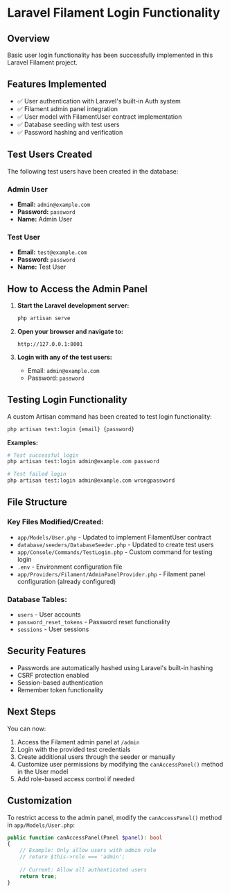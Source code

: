 # Laravel Filament Login Functionality

## Overview
Basic user login functionality has been successfully implemented in this Laravel Filament project.

## Features Implemented
- ✅ User authentication with Laravel's built-in Auth system
- ✅ Filament admin panel integration
- ✅ User model with FilamentUser contract implementation
- ✅ Database seeding with test users
- ✅ Password hashing and verification

## Test Users Created
The following test users have been created in the database:

### Admin User
- **Email:** `admin@example.com`
- **Password:** `password`
- **Name:** Admin User

### Test User
- **Email:** `test@example.com`
- **Password:** `password`
- **Name:** Test User

## How to Access the Admin Panel

1. **Start the Laravel development server:**
   ```bash
   php artisan serve
   ```

2. **Open your browser and navigate to:**
   ```
   http://127.0.0.1:8001
   ```

3. **Login with any of the test users:**
   - Email: `admin@example.com`
   - Password: `password`

## Testing Login Functionality

A custom Artisan command has been created to test login functionality:

```bash
php artisan test:login {email} {password}
```

**Examples:**
```bash
# Test successful login
php artisan test:login admin@example.com password

# Test failed login
php artisan test:login admin@example.com wrongpassword
```

## File Structure

### Key Files Modified/Created:
- `app/Models/User.php` - Updated to implement FilamentUser contract
- `database/seeders/DatabaseSeeder.php` - Updated to create test users
- `app/Console/Commands/TestLogin.php` - Custom command for testing login
- `.env` - Environment configuration file
- `app/Providers/Filament/AdminPanelProvider.php` - Filament panel configuration (already configured)

### Database Tables:
- `users` - User accounts
- `password_reset_tokens` - Password reset functionality
- `sessions` - User sessions

## Security Features
- Passwords are automatically hashed using Laravel's built-in hashing
- CSRF protection enabled
- Session-based authentication
- Remember token functionality

## Next Steps
You can now:
1. Access the Filament admin panel at `/admin`
2. Login with the provided test credentials
3. Create additional users through the seeder or manually
4. Customize user permissions by modifying the `canAccessPanel()` method in the User model
5. Add role-based access control if needed

## Customization
To restrict access to the admin panel, modify the `canAccessPanel()` method in `app/Models/User.php`:

```php
public function canAccessPanel(Panel $panel): bool
{
    // Example: Only allow users with admin role
    // return $this->role === 'admin';
    
    // Current: Allow all authenticated users
    return true;
}
